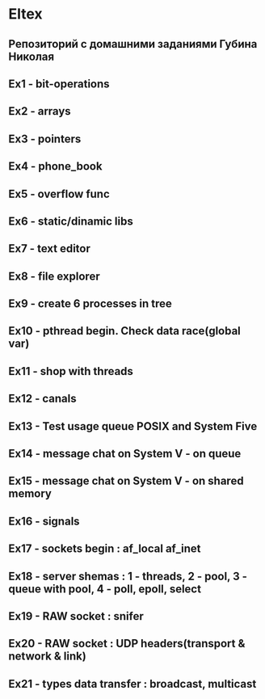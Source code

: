 # Eltex
## Репозиторий с домашними заданиями Губина Николая

## Ex1 - bit-operations
## Ex2 - arrays
## Ex3 - pointers
## Ex4 - phone_book
## Ex5 - overflow func
## Ex6 - static/dinamic libs
## Ex7 - text editor
## Ex8 - file explorer
## Ex9 - create 6 processes in tree
## Ex10 - pthread begin. Check data race(global var)
## Ex11 - shop with threads
## Ex12 - canals
## Ex13 - Test usage queue POSIX and System Five
## Ex14 - message chat on System V - on queue
## Ex15 - message chat on System V - on shared memory
## Ex16 - signals
## Ex17 - sockets begin : af_local af_inet
## Ex18 - server shemas : 1 - threads, 2 - pool, 3 - queue with pool, 4 - poll, epoll, select
## Ex19 - RAW socket : snifer
## Ex20 - RAW socket : UDP headers(transport & network & link)
## Ex21 - types data transfer : broadcast, multicast
